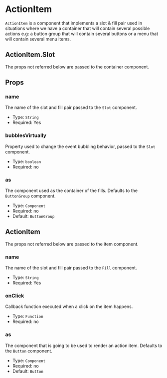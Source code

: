 # ActionItem

`ActionItem` is a component that implements a slot & fill pair used in situations where we have a container that will contain several possible actions e.g: a button group that will contain several buttons or a menu that will contain several menu items.

## ActionItem.Slot

The props not referred below are passed to the container component.

## Props

### name

The name of the slot and fill pair passed to the `Slot` component.

-   Type: `String`
-   Required: Yes

### bubblesVirtually

Property used to change the event bubbling behavior, passed to the `Slot` component.

-   Type: `boolean`
-   Required: no

### as

The component used as the container of the fills. Defaults to the `ButtonGroup` component.

-   Type: `Component`
-   Required: no
-   Default: `ButtonGroup`

## ActionItem

The props not referred below are passed to the item component.

### name

The name of the slot and fill pair passed to the `Fill` component.

-   Type: `String`
-   Required: Yes

### onClick

Callback function executed when a click on the item happens.

-   Type: `Function`
-   Required: no

### as

The component that is going to be used to render an action item. Defaults to the `Button` component.

-   Type: `Component`
-   Required: no
-   Default: `Button`
